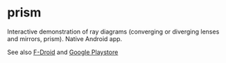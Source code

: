 prism
=====

Interactive demonstration of ray diagrams (converging or diverging lenses and mirrors, prism). Native Android app.

See also [F-Droid](https://f-droid.org/repository/browse/?fdid=org.us.andriod) and [Google Playstore](https://play.google.com/store/apps/details?id=org.us.andriod)
